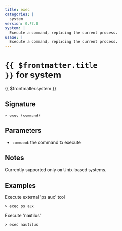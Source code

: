 ```yaml
---
title: exec
categories: |
  system
version: 0.77.0
system: |
  Execute a command, replacing the current process.
usage: |
  Execute a command, replacing the current process.
---
```


# <code>{{ $frontmatter.title }}</code> for system

<div class='command-title'>{{ $frontmatter.system }}</div>

## Signature

```> exec (command)```

## Parameters

 -  `command`: the command to execute

## Notes
Currently supported only on Unix-based systems.
## Examples

Execute external 'ps aux' tool
```shell
> exec ps aux

```

Execute 'nautilus'
```shell
> exec nautilus

```

